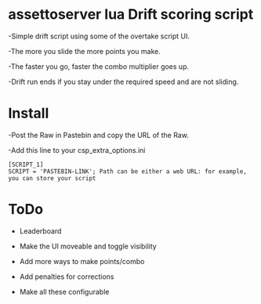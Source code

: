 # assettoserver lua Drift scoring script
-Simple drift script using some of the overtake script UI.

-The more you slide the more points you make.

-The faster you go, faster the combo multiplier goes up.

-Drift run ends if you stay under the required speed and are not sliding.


# Install
-Post the Raw in Pastebin and copy the URL of the Raw.

-Add this line to your csp_extra_options.ini


```
[SCRIPT_1]
SCRIPT = 'PASTEBIN-LINK'; Path can be either a web URL: for example, you can store your script 
```

# ToDo
- Leaderboard

- Make the UI moveable and toggle visibility

- Add more ways to make points/combo

- Add penalties for corrections

- Make all these configurable


